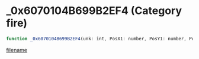 # _0x6070104B699B2EF4 (Category fire)

```js
function _0x6070104B699B2EF4(unk: int, PosX1: number, PosY1: number, PosZ1: number, PosX2: number, PosY2: number, PosZ2: number): int
```

[filename](_0x6070104B699B2EF4_m.md ':include')